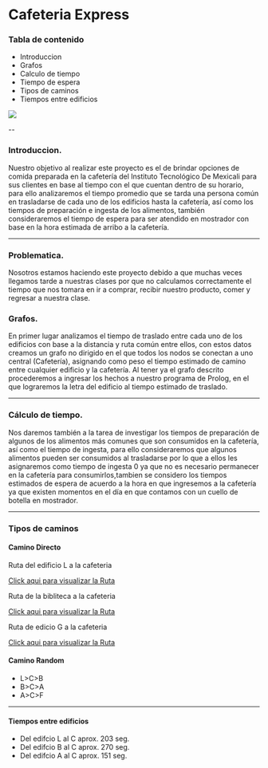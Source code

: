 # Cafeteria Express


### Tabla de contenido



 * Introduccion
 * Grafos
 * Calculo de  tiempo
 * Tiempo de espera
 * Tipos de caminos
 * Tiempos entre edificios
 
![](https://github.com/migueshock/cafeteriaExpress/blob/master/17200739_1635687669835626_231279714_o.jpg) 

--

### Introduccion.

Nuestro objetivo al realizar este proyecto es el de brindar opciones de comida preparada en la cafetería del Instituto Tecnológico De Mexicali para sus clientes en base al tiempo con el que cuentan dentro de su horario, para ello analizaremos el tiempo promedio que se tarda una persona común en trasladarse de cada uno de los edificios hasta la cafetería, así como los tiempos de preparación e ingesta de los alimentos, también consideraremos el tiempo de espera para ser atendido en mostrador con base en la hora estimada de arribo a la cafetería.

---

###  Problematica.

Nosotros estamos haciendo este proyecto debido a que muchas veces llegamos tarde a nuestras clases por que no calculamos correctamente el tiempo que nos tomara en ir a comprar, recibir nuestro producto, comer y regresar a nuestra clase.


### Grafos.

En primer lugar analizamos el tiempo de traslado entre cada uno de los edificios con base a la distancia y ruta común entre ellos, con estos datos creamos un grafo no dirigido en el que todos los nodos se conectan a uno central (Cafetería), asignando como peso el tiempo estimado de camino entre cualquier edificio y la cafetería. Al tener ya el grafo descrito procederemos a ingresar los hechos a nuestro programa de Prolog, en el que lograremos la letra del edificio al tiempo estimado de traslado.

---

### Cálculo de tiempo.

Nos daremos también a la tarea de investigar los tiempos de preparación de algunos de los alimentos más comunes que son consumidos en la cafetería, así como el tiempo de ingesta, para ello consideraremos que algunos alimentos pueden ser consumidos al trasladarse por lo que a ellos les asignaremos como tiempo de ingesta 0 ya que no es necesario permanecer en la cafetería para consumirlos,tambien se considero los  tiempos estimados de espera de acuerdo a la hora en que ingresemos a la cafetería ya que existen momentos en el día en que contamos con un cuello de botella en mostrador.

---

### Tipos de caminos

#### Camino Directo

Ruta del edificio L a la  cafeteria

[Click aqui para visualizar la Ruta](https://github.com/migueshock/cafeteriaExpress/blob/master/ejemplo.jpg)


Ruta de la bibliteca  a la cafeteria

[Click aqui para visualizar la Ruta](https://github.com/migueshock/cafeteriaExpress/blob/master/ejemplo.jpg)


Ruta de edicio G a la cafeteria

[Click aqui para visualizar la Ruta](https://github.com/migueshock/cafeteriaExpress/blob/master/cafeteria%20ruta%20g%20al%20cafeteria.jpg)

#### Camino Random

- L>C>B
- B>C>A
- A>C>F


---

#### Tiempos entre edificios

- Del edifcio L al C aprox. 203 seg.
- Del edifcio B al C aprox. 270 seg.
- Del edifcio A al C aprox. 151 seg.



